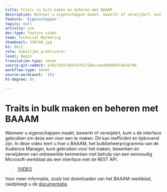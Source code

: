 ```yaml
---
title: Traits in bulk maken en beheren met BAAAM
description: Wanneer u eigenschappen maakt, bewerkt of verwijdert, kunt u de interface gebruiken om deze een voor een te maken. Dit kan inefficiënt en tijdrovend zijn. In deze video leert u hoe u BAAAM, het bulkbeheerprogramma van de Audience Manager, kunt gebruiken voor het maken, bewerken en verwijderen van onbewerkte kenmerken met behulp van een eenvoudig Microsoft-werkblad als een interface met de REST API.
feature: 'Eigenschappen '
topics: null
activity: use
doc-type: feature video
team: Technical Marketing
thumbnail: 330749.jpg
kt: 6621
role: Zakelijke praktiserer
level: Begin
translation-type: tm+mt
source-git-commit: a7dc335e75697a7b1720eccdadbb9605fdeda798
workflow-type: tm+mt
source-wordcount: '151'
ht-degree: 0%

---
```



# Traits in bulk maken en beheren met BAAAM

Wanneer u eigenschappen maakt, bewerkt of verwijdert, kunt u de interface gebruiken om deze een voor een te maken. Dit kan inefficiënt en tijdrovend zijn. In deze video leert u hoe u BAAAM, het bulkbeheerprogramma van de Audience Manager, kunt gebruiken voor het maken, bewerken en verwijderen van onbewerkte kenmerken met behulp van een eenvoudig Microsoft-werkblad als een interface met de REST API.

>[!VIDEO](https://video.tv.adobe.com/v/330749/?quality=12&learn=on)

Voor meer informatie, zoals het downloaden van het BAAAM-werkblad, raadpleegt u de [documentatie](https://experienceleague.adobe.com/docs/audience-manager/user-guide/reference/bulk-management-tools/bulk-management-intro.html?lang=en#reference).

